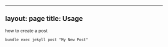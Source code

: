 
---
layout: page
title: Usage
---

how to create a post

```
bundle exec jekyll post "My New Post"
```